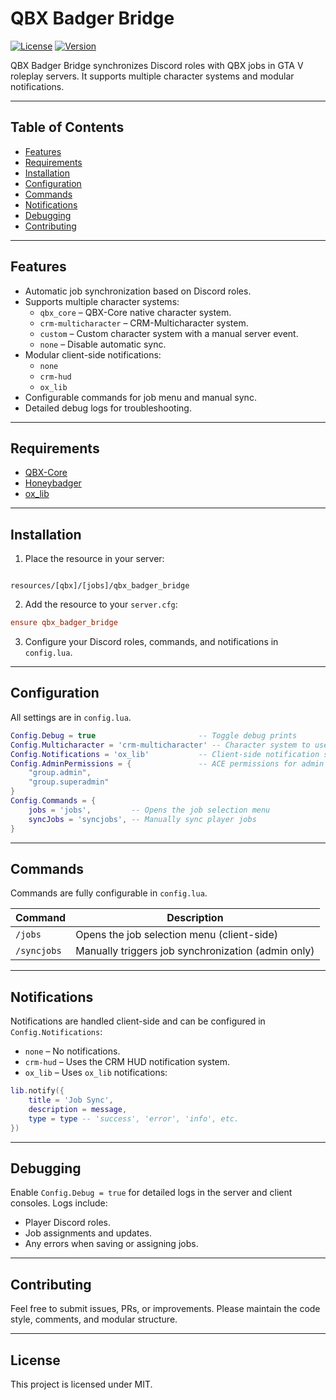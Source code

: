 # QBX Badger Bridge

[![License](https://img.shields.io/badge/license-MIT-green)](LICENSE)
[![Version](https://img.shields.io/badge/version-2.0.0-blue)]()

QBX Badger Bridge synchronizes Discord roles with QBX jobs in GTA V roleplay servers. It supports multiple character systems and modular notifications.

---

## Table of Contents

- [Features](#features)
- [Requirements](#requirements)
- [Installation](#installation)
- [Configuration](#configuration)
- [Commands](#commands)
- [Notifications](#notifications)
- [Debugging](#debugging)
- [Contributing](#contributing)

---

## Features

- Automatic job synchronization based on Discord roles.
- Supports multiple character systems:
  - `qbx_core` – QBX-Core native character system.
  - `crm-multicharacter` – CRM-Multicharacter system.
  - `custom` – Custom character system with a manual server event.
  - `none` – Disable automatic sync.
- Modular client-side notifications:
  - `none`
  - `crm-hud`
  - `ox_lib`
- Configurable commands for job menu and manual sync.
- Detailed debug logs for troubleshooting.

---

## Requirements

- [QBX-Core](https://github.com/Qbox-project/qbx_core)
- [Honeybadger](https://github.com/Qbox-project/honeybadger-resource)
- [ox_lib](https://github.com/overextended/ox_lib)

---

## Installation

1. Place the resource in your server:  

```

resources/[qbx]/[jobs]/qbx_badger_bridge

````

2. Add the resource to your `server.cfg`:

```cfg
ensure qbx_badger_bridge
````

3. Configure your Discord roles, commands, and notifications in `config.lua`.

---

## Configuration

All settings are in `config.lua`.

```lua
Config.Debug = true                       -- Toggle debug prints
Config.Multicharacter = 'crm-multicharacter' -- Character system to use
Config.Notifications = 'ox_lib'           -- Client-side notification system
Config.AdminPermissions = {               -- ACE permissions for admin commands
    "group.admin",
    "group.superadmin"
}
Config.Commands = {
    jobs = 'jobs',         -- Opens the job selection menu
    syncJobs = 'syncjobs', -- Manually sync player jobs
}
```

---

## Commands

Commands are fully configurable in `config.lua`.

| Command     | Description                                        |
| ----------- | -------------------------------------------------- |
| `/jobs`     | Opens the job selection menu (client-side)         |
| `/syncjobs` | Manually triggers job synchronization (admin only) |

---

## Notifications

Notifications are handled client-side and can be configured in `Config.Notifications`:

* `none` – No notifications.
* `crm-hud` – Uses the CRM HUD notification system.
* `ox_lib` – Uses `ox_lib` notifications:

```lua
lib.notify({
    title = 'Job Sync',
    description = message,
    type = type -- 'success', 'error', 'info', etc.
})
```

---

## Debugging

Enable `Config.Debug = true` for detailed logs in the server and client consoles. Logs include:

* Player Discord roles.
* Job assignments and updates.
* Any errors when saving or assigning jobs.

---

## Contributing

Feel free to submit issues, PRs, or improvements. Please maintain the code style, comments, and modular structure.

---

## License

This project is licensed under MIT.
